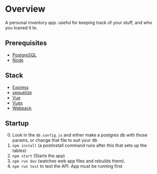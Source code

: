 # Overview
A personal inventory app. useful for keeping track of your stuff, and who you loaned it to. 

## Prerequisites

* [PostgreSQL](https://www.postgresql.org/download/)
* [Node](https://nodejs.org/en/)

## Stack

* [Express](https://expressjs.com/)
* [sequelize](http://docs.sequelizejs.com/)
* [Vue](https://vuejs.org/)
* [Vuex](https://vuex.vuejs.org/en/intro.html)
* [Webpack](https://webpack.js.org/)
## Startup
0. Look in the `db.config.js` and either make a postgres db with those params, or change that file to suit your db
1. `npm install` (a postinstall command runs after this that sets up the tables)
2. `npm start` (Starts the app)
3. `npm run dev` (watches web app files and rebuilds them).
4. `npm run test` to test the API. App must be running first

